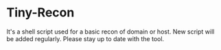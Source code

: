 # Tiny-Recon
It's a shell script used for a basic recon of domain or host. New script will be added regularly. Please stay up to date with the tool.
